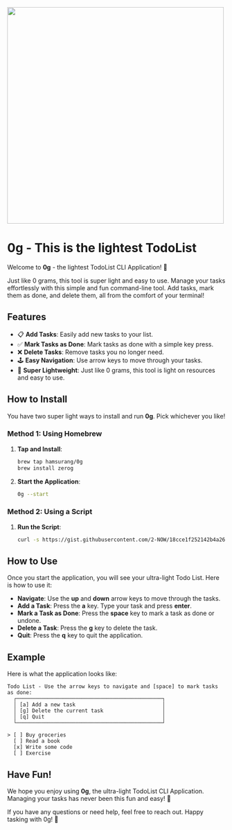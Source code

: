 <img height="500" width="500" src="https://github.com/hamsurang/0g/assets/71202076/0104060c-fe82-43ee-ad5c-afbb3d9afdd7" />

# 0g - This is the lightest TodoList

Welcome to **0g** - the lightest TodoList CLI Application! 🌟

Just like 0 grams, this tool is super light and easy to use. Manage your tasks effortlessly with this simple and fun command-line tool. Add tasks, mark them as done, and delete them, all from the comfort of your terminal!

## Features

- 📋 **Add Tasks**: Easily add new tasks to your list.
- ✅ **Mark Tasks as Done**: Mark tasks as done with a simple key press.
- ❌ **Delete Tasks**: Remove tasks you no longer need.
- 🕹 **Easy Navigation**: Use arrow keys to move through your tasks.
- 🌟 **Super Lightweight**: Just like 0 grams, this tool is light on resources and easy to use.

## How to Install

You have two super light ways to install and run **0g**. Pick whichever you like!

### Method 1: Using Homebrew

1. **Tap and Install**:
    ```sh
    brew tap hamsurang/0g
    brew install zerog
    ```

2. **Start the Application**:
    ```sh
    0g --start
    ```

### Method 2: Using a Script

1. **Run the Script**:
    ```sh
    curl -s https://gist.githubusercontent.com/2-NOW/18cce1f252142b4a26796b9b18a973a4/raw/c826cada374ec1f2ec1886682e050bc9743093ca/0g.sh | bash
    ```

## How to Use

Once you start the application, you will see your ultra-light Todo List. Here is how to use it:

- **Navigate**: Use the **up** and **down** arrow keys to move through the tasks.
- **Add a Task**: Press the **a** key. Type your task and press **enter**.
- **Mark a Task as Done**: Press the **space** key to mark a task as done or undone.
- **Delete a Task**: Press the **g** key to delete the task.
- **Quit**: Press the **q** key to quit the application.

## Example

Here is what the application looks like:

```
Todo List - Use the arrow keys to navigate and [space] to mark tasks as done:
  ┌───────────────────────────────────────────────┐
  │ [a] Add a new task                            │
  │ [g] Delete the current task                   │
  │ [q] Quit                                      │
  └───────────────────────────────────────────────┘

> [ ] Buy groceries
  [ ] Read a book
  [x] Write some code
  [ ] Exercise
```

## Have Fun!

We hope you enjoy using **0g**, the ultra-light TodoList CLI Application. Managing your tasks has never been this fun and easy! 🎉

If you have any questions or need help, feel free to reach out. Happy tasking with 0g! 🚀
